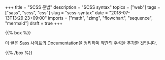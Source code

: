 +++
title = "SCSS 문법"
description = "SCSS syntax"
topics = ["web"]
tags = ["sass", "scss", "css"]
slug = "scss-syntax"
date = "2018-07-13T13:29:23+09:00"
imports = ["math", "zimg", "flowchart", "sequence", "mermaid"]
draft = true
+++

{{% box %}}

이 글은 [Sass 사이트의 Documentation](http://www.sass-lang.com/documentation/file.SASS_REFERENCE.html)을 정리하며 약간의 주석을 추가한 것입니다.

{{% /box %}}

